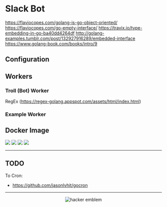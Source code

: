 # Slack Bot

<https://flaviocopes.com/golang-is-go-object-oriented/>
<https://flaviocopes.com/go-empty-interface/>
<https://travix.io/type-embedding-in-go-ba40dd4264df>
<http://golang-examples.tumblr.com/post/132927916289/embedded-interface>
<https://www.golang-book.com/books/intro/9>

## Configuration

## Workers

### Troll (Bot) Worker
RegEx (https://regex-golang.appspot.com/assets/html/index.html)

### Example Worker

## Docker Image

[![](https://images.microbadger.com/badges/version/mgvazquez/apache-tomcat.svg)](https://microbadger.com/images/mgvazquez/apache-tomcat "Get your own version badge on microbadger.com") [![](https://images.microbadger.com/badges/image/mgvazquez/apache-tomcat.svg)](https://microbadger.com/images/mgvazquez/apache-tomcat "Get your own image badge on microbadger.com") [![](https://images.microbadger.com/badges/commit/mgvazquez/apache-tomcat.svg)](https://microbadger.com/images/mgvazquez/apache-tomcat "Get your own commit badge on microbadger.com") [![](https://images.microbadger.com/badges/license/mgvazquez/apache-tomcat.svg)](https://microbadger.com/images/mgvazquez/apache-tomcat "Get your own license badge on microbadger.com")

---
## TODO

To Cron:
- <https://github.com/jasonlvhit/gocron>

---

<p align="center"><img src="http://www.catb.org/hacker-emblem/glider.png" alt="hacker emblem"></p>

